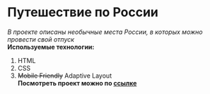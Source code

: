 # Путешествие по России

_В проекте описаны необычные места России, в которых можно провести свой отпуск_  
**Используемые технологии:**

1. HTML
2. CSS
3. ~~Mobile Friendly~~ Adaptive Layout  
   **Посмотреть проект можно по [ссылке](https://alenaismagilova.github.io/russian-travel/)**

